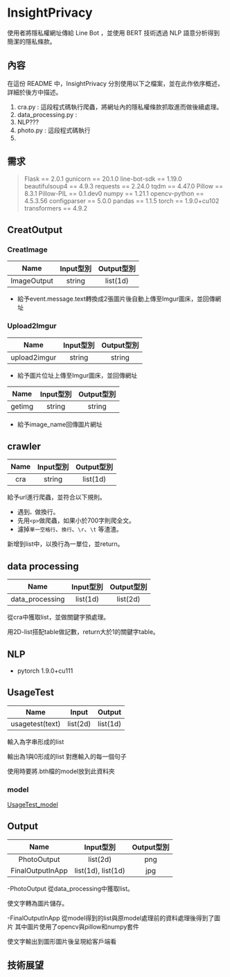 # InsightPrivacy
使用者將隱私權網址傳給 Line Bot ，並使用 BERT 技術透過 NLP 語意分析得到簡潔的隱私條款。

## 內容
在這份 README 中，InsightPrivacy 分別使用以下之檔案，並在此作依序概述，詳細於後方中描述。

1. cra.py : 這段程式碼執行爬蟲，將網址內的隱私權條款抓取進而做後續處理。
2. data_processing.py : 
3. NLP???
4. photo.py : 這段程式碼執行
5. 

## 需求
>Flask == 2.0.1
gunicorn == 20.1.0
line-bot-sdk == 1.19.0  
beautifulsoup4 == 4.9.3
requests == 2.24.0
tqdm == 4.47.0
Pillow == 8.3.1
Pillow-PIL == 0.1.dev0
numpy == 1.21.1
opencv-python == 4.5.3.56
configparser == 5.0.0
pandas == 1.1.5
torch == 1.9.0+cu102
transformers == 4.9.2


## CreatOutput
### CreatImage
| Name        | Input型別   | Output型別  |
| :-----------: |:-----------:| :-----------:|
| ImageOutput | string      | list(1d)    |
- 給予event.message.text轉換成2張圖片後自動上傳至Imgur圖床，並回傳網址
### Upload2Imgur
| Name        | Input型別   | Output型別  |
| :-----------: |:-----------:| :-----------:|
| upload2imgur| string      | string    |
- 給予圖片位址上傳至Imgur圖床，並回傳網址

| Name        | Input型別   | Output型別  |
| :-----------: |:-----------:| :-----------:|
| getimg      | string      | string    |
- 給予image_name回傳圖片網址
## crawler
| Name        | Input型別   | Output型別  |
| :-----------: |:-----------:| :-----------:|
| cra         | string      | list(1d)    |

給予url進行爬蟲，並符合以下規則。

- 遇到`。`做換行。
- 先用`<p>`做爬蟲，如果小於700字則爬全文。
- 濾掉`單一空格行`、`換行`、`\r`、`\t` 等渣渣。

新增到list中，以換行為一單位，並return。

## data processing
| Name        | Input型別   | Output型別  |
| :-----------: |:-----------:| :-----------:|
| data_processing | list(1d)| list(2d)    |

從cra中獲取list，並做關鍵字預處理。

用2D-list搭配table做記數，return大於1的關鍵字table。

## NLP
- pytorch 1.9.0+cu111
## UsageTest
|Name | Input | Output |
| -------- | -------- | -------- |
| usagetest(text) |  list(2d)  | list(1d)  |

輸入為字串形成的list
 
輸出為1與0形成的list 對應輸入的每一個句子

使用時要將.bth檔的model放到此資料夾
### model
[UsageTest_model](https://drive.google.com/drive/u/0/folders/1-4fiUJ98LI-fe_7OVm3Qsu0pDLPO2mTO)

## Output
| Name        | Input型別   | Output型別  |
| :-----------: |:-----------:| :-----------:|
| PhotoOutput | list(2d)| png    |
| FinalOutputInApp | list(1d), list(1d)| jpg |

-PhotoOutput
從data_processing中獲取list。

使文字轉為圖片儲存。

-FinalOutputInApp
從model得到的list與原model處理前的資料處理後得到了圖片
其中圖片使用了opencv與pillow和numpy套件

使文字輸出到圖形圖片後呈現給客戶端看

## 技術展望